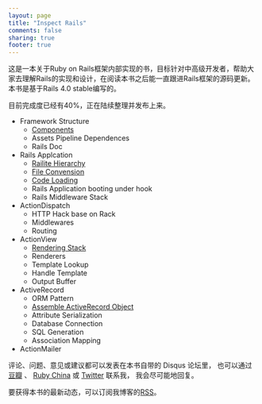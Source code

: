 ```yaml
---
layout: page
title: "Inspect Rails"
comments: false
sharing: true
footer: true
---
```


这是一本关于Ruby on Rails框架内部实现的书，目标针对中高级开发者，帮助大家去理解Rails的实现和设计，在阅读本书之后能一直跟进Rails框架的源码更新。本书是基于Rails 4.0 stable编写的。

目前完成度已经有40%，正在陆续整理并发布上来。

- Framework Structure
  - [Components](/2013/06/12/dependencies-of-rails)
  - Assets Pipeline Dependences
  - Rails Doc
- Rails Applcation
  - [Railite Hierarchy](/2013/06/14/rails-internal-hierarchy/)
  - [File Convension](/2013/07/12/rails-paths/)
  - [Code Loading](/2013/07/04/code-loading-of-rails/)
  - Rails Application booting under hook
  - Rails Middleware Stack
- ActionDispatch
  - HTTP Hack base on Rack
  - Middlewares
  - Routing
- ActionView
  - [Rendering Stack](/2013/08/10/actionview-architect)
  - Renderers
  - Template Lookup
  - Handle Template
  - Output Buffer
- ActiveRecord
  - ORM Pattern
  - [Assemble ActiveRecord Object](/2013/07/26/assemble-ar-object)
  - Attribute Serialization
  - Database Connection
  - SQL Generation
  - Association Mapping
- ActionMailer

评论、问题、意见或建议都可以发表在本书自带的 Disqus 论坛里， 也可以通过 [豆瓣][1] 、 [Ruby China][2] 或 [Twitter][0] 联系我， 我会尽可能地回复。

要获得本书的最新动态，可以订阅我博客的[RSS](http://thekaiway.com/atom.xml)。

[0]: https://twitter.com/_kaichen
[1]: http://www.douban.com/people/chenk85/
[2]: http://ruby-china.org/_kaichen

